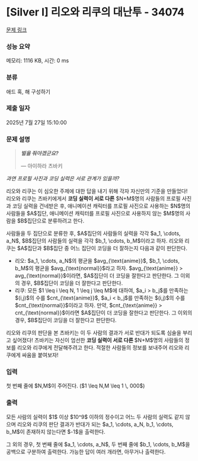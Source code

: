 # [Silver I] 리오와 리쿠의 대난투 - 34074 

[문제 링크](https://www.acmicpc.net/problem/34074) 

### 성능 요약

메모리: 1116 KB, 시간: 0 ms

### 분류

애드 혹, 해 구성하기

### 제출 일자

2025년 7월 27일 15:10:00

### 문제 설명

<blockquote>
<p><strong><em>벌을 줘야겠군요?</em></strong></p>

<p>    — 아이하라 츠바키</p>
</blockquote>

<p><em>과연 프로필 사진과 코딩 실력은 서로 관계가 있을까?</em></p>

<p>리오와 리쿠는 이 심오한 주제에 대한 답을 내기 위해 각자 자신만의 기준을 만들었다! 리오와 리쿠는 츠바키에게서 <strong>코딩 실력이 서로 다른</strong> $N+M$명의 사람들의 프로필 사진과 코딩 실력을 건네받은 후, 애니메이션 캐릭터를 프로필 사진으로 사용하는 $N$명의 사람들을 $A$집단, 애니메이션 캐릭터를 프로필 사진으로 사용하지 않는 $M$명의 사람을 $B$집단으로 분류하려고 한다.</p>

<p>사람들을 두 집단으로 분류한 후, $A$집단의 사람들의 실력을 각각 $a_1, \cdots, a_N$, $B$집단의 사람들의 실력을 각각 $b_1, \cdots, b_M$이라고 하자. 리오와 리쿠는 $A$집단과 $B$집단 중 어느 집단이 코딩을 더 잘하는지 다음과 같이 판단한다.</p>

<ul>
	<li>리오: $a_1, \cdots, a_N$의 평균을 $avg_{\text{anime}}$, $b_1, \cdots, b_M$의 평균을 $avg_{\text{normal}}$라고 하자. $avg_{\text{anime}} > avg_{\text{normal}}$이라면, $A$집단이 더 코딩을 잘한다고 판단한다. 그 이외의 경우, $B$집단이 코딩을 더 잘한다고 판단한다.</li>
	<li>리쿠: 모든 $1 \leq i \leq N, 1 \leq j \leq M$에 대하여, $a_i > b_j$를 만족하는 $(i,j)$의 수를 $cnt_{\text{anime}}$, $a_i < b_j$를 만족하는 $(i,j)$의 수를 $cnt_{\text{normal}}$이라고 하자. 만약, $cnt_{\text{anime}} > cnt_{\text{normal}}$이라면 $A$집단이 더 코딩을 잘한다고 판단한다. 그 이외의 경우, $B$집단이 코딩을 더 잘한다고 판단한다.</li>
</ul>

<p>리오와 리쿠의 판단을 본 츠바키는 이 두 사람의 결과가 서로 반대가 되도록 심술을 부리고 싶어졌다! 츠바키는 자신이 엄선한 <strong>코딩 실력이 서로 다른 </strong>$N+M$명의 사람들의 정보를 리오와 리쿠에게 전달해주려고 한다. 적절한 사람들의 정보를 보내주어 리오와 리쿠에게 싸움을 붙여보자!</p>

### 입력 

 <p>첫 번째 줄에 $N,M$이 주어진다. ($1 \leq N,M \leq 1 \, 000$)</p>

### 출력 

 <p>모든 사람의 실력이 $1$ 이상 $10^9$ 이하의 정수이고 어느 두 사람의 실력도 같지 않으며 리오와 리쿠의 판단 결과가 반대가 되는 $a_1, \cdots, a_N, b_1, \cdots, b_M$이 존재하지 않는다면 $-1$을 출력한다.</p>

<p>그 외의 경우, 첫 번째 줄에 $a_1, \cdots, a_N$, 두 번째 줄에 $b_1, \cdots, b_M$을 공백으로 구분하여 출력한다. 가능한 답이 여러 개라면, 아무거나 출력한다.</p>

